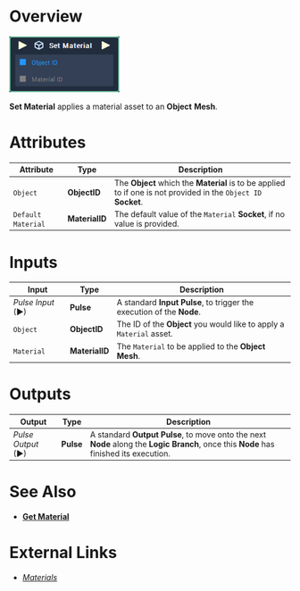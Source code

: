 # Overview

![The Set Material Node.](../../../.gitbook/assets/toolbox/incari/object/set-material.PNG)

**Set Material** applies a material asset to an **Object** **Mesh**.

# Attributes

|Attribute|Type|Description|
|---|---|---|
|`Object`|**ObjectID**|The **Object** which the **Material** is to be applied to if one is not provided in the `Object ID` **Socket**.|
|`Default Material`|**MaterialID**|The default value of the `Material` **Socket**, if no value is provided.|

# Inputs

|Input|Type|Description|
|---|---|---|
|*Pulse Input* (►)|**Pulse**|A standard **Input Pulse**, to trigger the execution of the **Node**.|
|`Object`|**ObjectID**|The ID of the **Object** you would like to apply a `Material` asset.|
|`Material`|**MaterialID**|The `Material` to be applied to the **Object** **Mesh**.|

# Outputs

|Output|Type|Description|
|---|---|---|
|*Pulse Output* (►)|**Pulse**|A standard **Output Pulse**, to move onto the next **Node** along the **Logic Branch**, once this **Node** has finished its execution.|

# See Also
- [**Get Material**](get-material.md)
  
# External Links
- [*Materials*](https://docs.unrealengine.com/en-US/Engine/Rendering/Materials/index.html)
